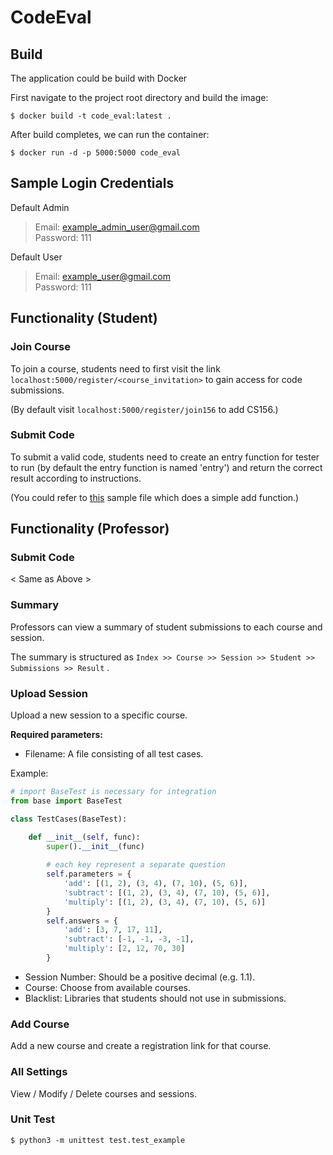 # CodeEval

## Build
The application could be build with Docker

First navigate to the project root directory and build the image:

    $ docker build -t code_eval:latest .
    
After build completes, we can run the container:

    $ docker run -d -p 5000:5000 code_eval

## Sample Login Credentials
Default Admin
> Email: example_admin_user@gmail.com </br>
> Password: 111

Default User
> Email: example_user@gmail.com </br>
> Password: 111

## Functionality (Student)

### Join Course
To join a course, students need to first visit the link `localhost:5000/register/<course_invitation>` to gain access for code submissions. 

(By default visit `localhost:5000/register/join156` to add CS156.)

### Submit Code
To submit a valid code, students need to create an entry function for tester to run (by default the entry function is named 'entry') and return the correct result according to instructions.

(You could refer to [this](https://github.com/kevinyang372/codeEval/blob/master/sample.py) sample file which does a simple add function.)

## Functionality (Professor)

### Submit Code
< Same as Above >

### Summary
Professors can view a summary of student submissions to each course and session.

The summary is structured as `Index >> Course >> Session >> Student >> Submissions >> Result` .

### Upload Session
Upload a new session to a specific course.

**Required parameters:**
* Filename: A file consisting of all test cases.

Example:
```python
# import BaseTest is necessary for integration
from base import BaseTest

class TestCases(BaseTest):

    def __init__(self, func):
        super().__init__(func)
        
        # each key represent a separate question
        self.parameters = {
            'add': [(1, 2), (3, 4), (7, 10), (5, 6)],
            'subtract': [(1, 2), (3, 4), (7, 10), (5, 6)],
            'multiply': [(1, 2), (3, 4), (7, 10), (5, 6)]
        }
        self.answers = {
            'add': [3, 7, 17, 11],
            'subtract': [-1, -1, -3, -1],
            'multiply': [2, 12, 70, 30]
        }
```
* Session Number: Should be a positive decimal (e.g. 1.1).
* Course: Choose from available courses.
* Blacklist: Libraries that students should not use in submissions.

### Add Course
Add a new course and create a registration link for that course.

### All Settings
View / Modify / Delete courses and sessions.

### Unit Test
    $ python3 -m unittest test.test_example
